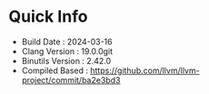# Quick Info
* Build Date : 2024-03-16
* Clang Version : 19.0.0git
* Binutils Version : 2.42.0
* Compiled Based : https://github.com/llvm/llvm-project/commit/ba2e3bd3
